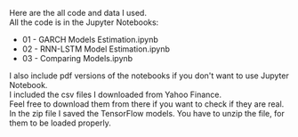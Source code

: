 Here are the all code and data I used.  
All the code is in the Jupyter Notebooks:  
 - 01 - GARCH Models Estimation.ipynb  
 - 02 - RNN-LSTM Model Estimation.ipynb  
 - 03 - Comparing Models.ipynb  

I also include pdf versions of the notebooks if you don't want to use Jupyter Notebook.  
I included the csv files I downloaded from Yahoo Finance.  
Feel free to download them from there if you want to check if they are real.  
In the zip file I saved the TensorFlow models. You have to unzip the file, for them to be loaded properly.  
